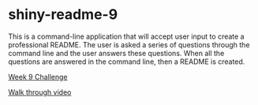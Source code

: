 # shiny-readme-9

This is a command-line application that will accept user input to create a professional README. The user is asked a series of questions through the command line and the user answers these questions. When all the questions are answered in the command line, then a README is created.

<a href="https://github.com/Kayceheap/shiny-readme-9">Week 9 Challenge</a>

<a href="https://watch.screencastify.com/v/qv2PZgEttqMYn1W7gE6N">Walk through video</a>